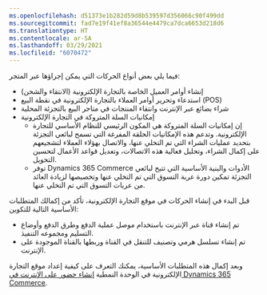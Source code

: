 ```yaml
---
ms.openlocfilehash: d51373e1b282d59d8b539597d356066c90f499dd
ms.sourcegitcommit: fad7e19f41ef8a36544e4479ca7dca6653d218d6
ms.translationtype: HT
ms.contentlocale: ar-SA
ms.lasthandoff: 03/29/2021
ms.locfileid: "6070472"
---
```

فيما يلي بعض أنواع الحركات التي يمكن إجراؤها عبر المتجر:

- إنشاء أوامر العميل الخاصة بالتجارة الإلكترونية (الانتقاء والشحن)
- استدعاء وتحرير أوامر العملاء بالتجارة الإلكترونية في نقطة البيع (POS)
- شراء بضائع عبر الإنترنت وانتقاء المنتجات في متاجر البيع بالتجزئة المحلية
- إمكانيات السلة المتروكة في التجارة الإلكترونية    
    - إن إمكانيات السلة المتروكة هي المكون الرئيسي للنظام الأساسي للتجارة الإلكترونية. وتدعم هذه الإمكانيات الحلقة المفرغة التي تسمح لبائعي التجزئة بتحديد عمليات الشراء التي تم التخلي عنها، والاتصال بهؤلاء العملاء لتشجيعهم على إكمال الشراء، وتحليل فعالية هذه الاتصالات، وتعديل قواعد الأعمال لتحسين التحويل.
    - توفر Dynamics 365 Commerce الأدوات والبنية الأساسية التي تتيح لبائعي التجزئة تمكين دورة عربة التسوق التي تم التخلي عنها وتخصيصها لزيادة العائد من عربات التسوق التي تم التخلي عنها.
 
قبل البدء في إنشاء الحركات في موقع التجارة الإلكترونية، تأكد من إكمالك المتطلبات الأساسية التالية للتكوين:

-   تم إنشاء قناة عبر الإنترنت باستخدام موصل عملية الدفع وطرق الدفع وأوضاع التسليم ومجموعه التنفيذ. 
-   تم إنشاء تسلسل هرمي وتصنيف للتنقل في القناة وربطها بالقناة الموجودة على الإنترنت.

وبعد إكمال هذه المتطلبات الأساسية، يمكنك التعرف على كيفية إعداد موقع التجارة الإلكترونية في الوحدة النمطية [إنشاء حضور على الإنترنت في Dynamics 365 Commerce](https://docs.microsoft.com/learn/modules/create-online-presence/?azure-portal=true). 
